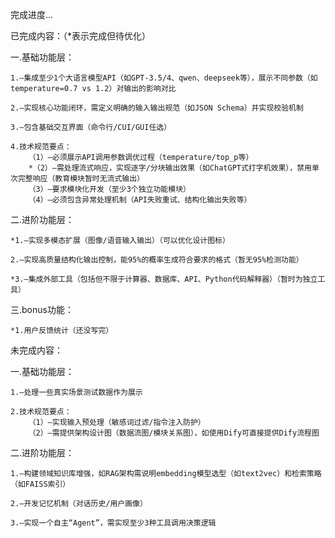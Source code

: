 完成进度...

已完成内容：（*表示完成但待优化）

一.基础功能层：

    1.–集成至少1个大语言模型API（如GPT-3.5/4、qwen、deepseek等），展示不同参数（如temperature=0.7 vs 1.2）对输出的影响对比

    2.–实现核心功能闭环，需定义明确的输入输出规范（如JSON Schema）并实现校验机制

    3.–包含基础交互界面（命令行/CUI/GUI任选）

    4.技术规范要点：
        （1）–必须展示API调用参数调优过程（temperature/top_p等）
        *（2）–需处理流式响应，实现逐字/分块输出效果（如ChatGPT式打字机效果），禁用单次完整响应（教育模块暂时无流式输出）
        （3）–要求模块化开发（至少3个独立功能模块）
        （4）–必须包含异常处理机制（API失败重试、结构化输出失败等）

二.进阶功能层：

    *1.–实现多模态扩展（图像/语音输入输出）（可以优化设计图标）

    2.–实现高质量结构化输出控制，能95%的概率生成符合要求的格式（暂无95%检测功能）

    *3.–集成外部工具（包括但不限于计算器、数据库、API、Python代码解释器）（暂时为独立工具）

三.bonus功能：

    *1.用户反馈统计（还没写完）


未完成内容：

一.基础功能层：

    1.–处理一些真实场景测试数据作为展示

    2.技术规范要点：
        （1）–实现输入预处理（敏感词过滤/指令注入防护）
        （2）–需提供架构设计图（数据流图/模块关系图），如使用Dify可直接提供Dify流程图

二.进阶功能层：

    1.–构建领域知识库增强，如RAG架构需说明embedding模型选型（如text2vec）和检索策略（如FAISS索引）
    
    2.–开发记忆机制（对话历史/用户画像）

    3.–实现一个自主“Agent”，需实现至少3种工具调用决策逻辑